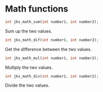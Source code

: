# Math functions

```php
int jks_math_sum(int number1, int number2);
```
Sum up the two values.


```php
int jks_math_dif(int number1, int number2);
```
Get the difference between the two values.


```php
int jks_math_mul(int number1, int number2);
```
Multiply the two values.


```php
int jks_math_div(int number1, int number2);
```
Divide the two values.

